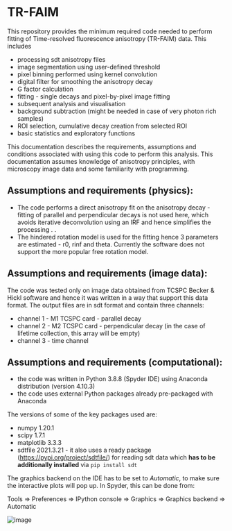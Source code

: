# TR-FAIM

This repository provides the minimum required code needed to perform fitting of Time-resolved fluorescence anisotropy (TR-FAIM) data. This includes 
* processing sdt anisotropy files 
* image segmentation using user-defined threshold
* pixel binning performed using kernel convolution 
* digital filter for smoothing the anisotropy decay
* G factor calculation
* fitting - single decays and pixel-by-pixel image fitting
* subsequent analysis and visualisation
* background subtraction (might be needed in case of very photon rich samples)
* ROI selection, cumulative decay creation from selected ROI
* basic statistics and exploratory functions 

This documentation describes the requirements, assumptions and conditions associated with using this code to perform this analysis. 
This documentation assumes knowledge of anisotropy principles, with microscopy image data and some familiarity with programming.

## Assumptions and requirements (physics): 

* The code performs a direct anisotropy fit on the anisotropy decay - fitting of parallel and perpendicular decays is not used here, which avoids iterative deconvolution using an IRF and hence simplifies the processing . 
. 
* The hindered rotation model is used for the fitting hence 3 parameters are estimated - r0, rinf and theta. Currently the software does not support the more popular free rotation model. 

## Assumptions and requirements (image data):

The code was tested only on image data obtained from TCSPC Becker & Hickl software and hence it was written in a way that support this data format. The output files are in sdt format and contain three channels:
* channel 1 - M1 TCSPC card - parallel decay 
* channel 2 - M2 TCSPC card - perpendicular decay (in the case of lifetime collection, this array will be empty)
* channel 3 - time channel 

## Assumptions and requirements (computational):
* the code was written in Python 3.8.8 (Spyder IDE) using Anaconda distribution (version 4.10.3)
* the code uses external Python packages already pre-packaged with Anaconda

The versions of some of the key packages used are: 
* numpy 1.20.1
* scipy 1.7.1
* matplotlib 3.3.3
* sdtfile 2021.3.21 - it also uses a ready package (https://pypi.org/project/sdtfile/) for reading sdt data which **has to be additionally installed** via `pip install sdt`    


The graphics backend on the IDE has to be set to _Automatic_, to make sure the interactive plots will pop up. In Spyder, this can be done from: 

Tools => Preferences => IPython console => Graphics => Graphics backend => Automatic 

![image](https://user-images.githubusercontent.com/52123994/170880354-77aca1c1-a8b1-4393-8e43-c035b391c1c3.png)
